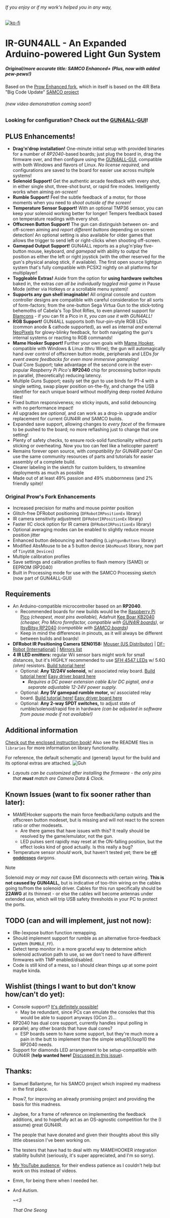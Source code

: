 ###### If you enjoy or if my work's helped you in any way,
[![ko-fi](https://ko-fi.com/img/githubbutton_sm.svg)](https://ko-fi.com/Z8Z5NNXWL)
# IR-GUN4ALL - An Expanded Arduino-powered Light Gun System 
##### Original/more accurate title: SAMCO Enhanced+ (Plus, now with added pew-pews!)

Based on the [Prow Enhanced fork](https://github.com/Prow7/ir-light-gun), which in itself is based on the 4IR Beta "Big Code Update" [SAMCO project](https://github.com/samuelballantyne/IR-Light-Gun)

###### (new video demonstration coming soon!)

### Looking for configuration? Check out the [GUN4ALL-GUI](https://github.com/SeongGino/GUN4ALL-GUI)!

## PLUS Enhancements!
- **Drag'n'drop installation!** One-minute initial setup with provided binaries for a number of *RP2040*-based boards; just plug the board in, drag the firmware over, and then configure using the [GUN4ALL-GUI](https://github.com/SeongGino/GUN4ALL-GUI), compatible with both Windows and flavors of Linux. *No license required,* and configurations are saved to the board for easier use across multiple systems!
- **Solenoid Support!** Get the authentic arcade feedback with every shot, in either single shot, three-shot burst, or rapid fire modes. Intelligently works when aiming *on-screen!*
- **Rumble Support!** Feel the subtle feedback of a motor, for those moments when you need to *shoot outside of the screen!*
- **Temperature Sensor Support!** With an optional TMP36 sensor, you can keep your solenoid working better for longer! Tempers feedback based on temperature readings with every shot.
- **Offscreen Button Support!** The gun can distinguish between on- and off-screen aiming and *report different buttons* depending on screen detection! An optional setting is also available for older games that allows the trigger to send left or right-clicks when shooting off-screen.
- **Gamepad Output Support!** GUN4ALL reports as a plug'n'play five-button mouse, keyboard, *and gamepad* with ability to output the position as either the left or right joystick (with the other reserved for the gun's physical analog stick, if available). The first open source lightgun system that's fully compatible with PCSX2 nightly on all platforms for multiplayer!
- **Toggleable Extras!** Aside from the option for **using hardware switches** baked in, the extras *can all be individually toggled mid-game* in Pause Mode (either via Hotkeys or a scrollable menu system)!
- **Supports any gun shell imaginable!** All original console and custom controller designs are compatible with careful consideration for all sorts of form-factors; from the one-button Sega Virtua Gun to the stick-toting behemoths of Cabela's Top Shot Rifles, to even planned support for [Blamcons](https://blamcon.com/) - if you can fit a Pico in it, *you can use it with GUN4ALL!*
- **RGB Support!** GUN4ALL supports both four-pin-style RGB LEDs (common anode & cathode supported), as well as internal *and* external [NeoPixels](https://www.adafruit.com/product/1938) for glowy-blinky feedback, for both navigating the gun's internal systems or reacting to RGB commands!
- **Mame Hooker Support!** Further your own goals with [Mame Hooker](http://dragonking.arcadecontrols.com/static.php?page=aboutmamehooker), compatible with Windows & Linux (thru Wine); the gun will automagically hand over control of offscreen button mode, peripherals and LEDs *for event aware feedbacks for even more immersive gameplay!*
- Dual Core Support; take advantage of the second core in the ever-popular *Raspberry Pi Pico's* **RP2040** chip for processing button inputs in parallel, (theoretically) reducing latency.
- Multiple Guns Support; easily set the gun to use binds for P1-4 with a single setting, swap player position on-the-fly, and change the USB identifier for each unique board without modifying deep rooted Arduino files!
- Fixed button responsiveness; no sticky inputs, and solid debouncing with no performance impact!
- All upgrades are *optional,* and can work as a drop-in upgrade and/or replacement for current GUN4IR *and* SAMCO builds.
- Expanded save support, allowing changes to *every facet* of the firmware to be pushed to the board; no more reflashing just to change that one setting!
- Plenty of safety checks, to ensure rock-solid functionality without parts sticking or overheating. Now you too can feel like a helicopter parent!
- Remains forever open source, with *compatibility for GUN4IR parts!* Can use the same community resources of parts and tutorials for easier assembly of a complete build.
- Clearer labeling in the sketch for custom builders, to streamline deployments as much as possible
- Made out of at least 49% passion and 49% stubbornness (and 2% friendly spite)!

### Original Prow's Fork Enhancements
- Increased precision for maths and mouse pointer position
- Glitch-free DFRobot positioning (`DFRobotIRPositionEx` library)
- IR camera sensitivity adjustment (`DFRobotIRPositionEx` library)
- Faster IIC clock option for IR camera (`DFRobotIRPositionEx` library)
- Optional averaging modes can be enabled to slightly reduce mouse position jitter
- Enhanced button debouncing and handling (`LightgunButtons` library)
- Modified AbsMouse to be a 5 button device (`AbsMouse5` library, now part of `TinyUSB_Devices`)
- Multiple calibration profiles
- Save settings and calibration profiles to flash memory (SAMD) or EEPROM (RP2040)
- Built in Processing mode for use with the SAMCO Processing sketch (now part of GUN4ALL-GUI)

## Requirements
- An Arduino-compatible microcontroller based on an **RP2040**.
  * Recommended boards for new builds would be the [Raspberry Pi Pico](https://www.raspberrypi.com/products/raspberry-pi-pico/) *(cheapest, most pins available),* Adafruit [Kee Boar KB2040](https://www.adafruit.com/product/5302) *(cheaper, Pro Micro formfactor, compatible with [GUN4IR boards](https://www.gun4ir.com/products/universal-gun4ir-diy-pcb****)),* or [ItsyBitsy RP2040](https://www.adafruit.com/product/4888) *(compatible with [SAMCO boards](https://www.ebay.com/itm/184699412596))*
  * Keep in mind the differences in pinouts, as it will always be different between builds and boards!
- **DFRobot IR Positioning Camera SEN0158:** [Mouser (US Distributor)](https://www.mouser.com/ProductDetail/DFRobot/SEN0158?qs=lqAf%2FiVYw9hCccCG%2BpzjbQ%3D%3D) | [DF-Robot (International)](https://www.dfrobot.com/product-1088.html) | [Mirrors list](https://octopart.com/sen0158-dfrobot-81833633)
- **4 IR LED emitters:** regular Wii sensor bars might work for small distances, but it's HIGHLY recommended to use [SFH 4547 LEDs](https://www.mouser.com/ProductDetail/720-SFH4547) w/ 5.6Ω *(ohm)* resistors. [Build tutorial here!](https://www.youtube.com/watch?v=dNoWT8CaGRc)
   * Optional: **Any 12/24V solenoid,** w/ associated relay board. [Build tutorial here!](https://www.youtube.com/watch?v=4uWgqc8g1PM) [Easy driver board here](https://oshpark.com/shared_projects/bjY4d7Vo)
     * *Requires a DC power extension cable &/or DC pigtail, and a separate adjustable 12-24V power supply.*
   * Optional: **Any 5V gamepad rumble motor,** w/ associated relay board. [Build tutorial here!](https://www.youtube.com/watch?v=LiJ5rE-MeHw) [Easy driver board here](https://oshpark.com/shared_projects/VdsmUaSm)
   * Optional: **Any 2-way SPDT switches,** to adjust state of rumble/solenoid/rapid fire in hardware *(can be adjusted in software from pause mode if not available!)*

## Additional information
[Check out the enclosed instruction book!](SamcoEnhanced/README.md) Also see the README files in `libraries` for more information on library functionality.

For reference, the default schematic and (general) layout for the build and its optional extras are attached.
![Guh](https://raw.githubusercontent.com/SeongGino/ir-light-gun-plus/plus/SamcoPlus%20Schematic-pico.png)
 * *Layouts can be customized after installing the firmware - the only pins that **must** match are Camera Data & Clock.*

## Known Issues (want to fix sooner rather than later):
- MAMEHooker supports the main force feedback/lamp outputs and the offscreen button modeset, but is missing and will not react to the screen ratio or other modesets.
  * Are there games that have issues with this? It really should be resolved by the game/emulator, not the gun.
  * LED pulses sent rapidly may reset at the ON-falling position, but the effect looks kind of good actually. Is this really a bug?
- Temperature sensor *should* work, but haven't tested yet; there be ~~[elf goddesses](https://www.youtube.com/watch?v=DSgw9RKpaKY)~~ dargons.

> [!NOTE]
> Solenoid *may or may not* cause EMI disconnects with certain wiring. **This is not caused by GUN4ALL,** but is indicative of too-thin wiring on the cables going to/from the solenoid driver. Cables for this run specifically should be **22AWG** at its thinnest - or else the cables will become antennas under extended use, which will trip USB safety thresholds in your PC to protect the ports.

## TODO (can and will implement, just not now):
- (Re-)expose button function remapping.
- Should implement support for rumble as an alternative force-feedback system (`RUMBLE_FF`).
- Detect temp monitor in a more graceful way to determine which solenoid activation path to use, so we don't need to have different firmwares with TMP enabled/disabled.
- Code is still kind of a mess, so I should clean things up at some point maybe kinda.

## Wishlist (things I want to but don't know how/can't do yet):
- Console support? [It's definitely possible!](https://github.com/88hcsif/IR-Light-Gun)
  * May be redundant, since PCs can emulate the consoles that this would be able to support anyways (GCon 2)...
- RP2040 has dual core support, currently handles input polling in parallel; any other boards that have dual cores?
  * ESP boards seem to have some support, but they're much more a pain in the butt to implement than the simple setup1()/loop1() the RP2040 needs.
- Support for diamonds LED arrangement to be setup-compatible with GUN4IR (**help wanted here!** [Discussed in this issue](https://github.com/SeongGino/ir-light-gun-plus/issues/6)).

## Thanks:
* Samuel Ballantyne, for his SAMCO project which inspired my madness in the first place.
* Prow7, for improving an already promising project and providing the basis for this madness.
* Jaybee, for a frame of reference on implementing the feedback additions, and to hopefully act as an OS-agnostic competition for the (I assume) great GUN4IR.
* The people that have donated and given their thoughts about this silly little obsession I've been working on.
* The testers that have had to deal with my MAMEHOOKER integration stability bullshit (seriously, it's super appreciated, and I'm so sorry).
* [My YouTube audience,](https://youtube.com/@ThatOneSeong) for their endless patience as I couldn't help but work on this instead of videos.
* Emm, for being there when I needed her.
* And Autism.

  *~<3*
  
  *That One Seong*
